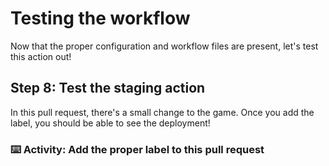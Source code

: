 # Testing the workflow

Now that the proper configuration and workflow files are present, let's test this action out!

## Step 8: Test the staging action

In this pull request, there's a small change to the game. Once you add the label, you should be able to see the deployment!

### :keyboard: Activity: Add the proper label to this pull request